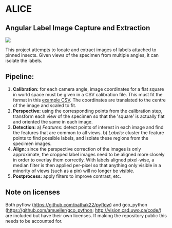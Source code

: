 # ALICE
## Angular Label Image Capture and Extraction

![](https://github.com/NaturalHistoryMuseum/scalabel/blob/master/example.png)

This project attempts to locate and extract images of labels attached to pinned insects. Given views of the specimen from multiple angles, it can isolate the labels.

## Pipeline:
1) **Calibration:** for each camera angle, image coordinates for a flat square in world space must be given in a CSV calibration file. This must fit the format in this [example CSV](data/cooper01/calibration/calibration.csv). The coordinates are translated to the centre of the image and scaled to fit.
2) **Perspective:** using the corresponding points from the calibration step, transform each view of the specimen so that the 'square' is actually flat and oriented the same in each image.
3) **Detection:**
  a) _Features:_ detect points of interest in each image and find the features that are common to all views.
  b) _Labels:_ cluster the feature points to find possible labels, and isolate these regions from the specimen images.
4) **Align:** since the perspective correction of the images is only approximate, the cropped label images need to be aligned more closely in order to overlay them correctly. With labels aligned pixel-wise, a median filter is then applied per-pixel so that anything only visible in a minority of views (such as a pin) will no longer be visible.
5) **Postprocess:** apply filters to improve contrast, etc.

## Note on licenses
Both pyflow (https://github.com/pathak22/pyflow) and gco_python (https://github.com/amueller/gco_python; http://vision.csd.uwo.ca/code/) are included but have their own licenses. If making the repository public this needs to be accounted for.
